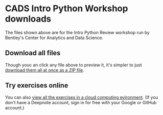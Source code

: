 # CADS Intro Python Workshop downloads

The files shown above are for the Intro Python Review workshop run by Bentley's Center for Analytics and Data Science.

## Download all files

Though youc an click any file above to preview it, it's simpler to just [download them all at once as a ZIP file](https://github.com/bentley-cads/intro-python-workshop/archive/refs/heads/main.zip).

## Try exercises online

You can also [view all the exercises in a cloud computing evironment](https://deepnote.com/workspace/nathan-carter-5a5db1c2-f0f8-4f8c-a426-70cd9d6fae6c/project/CADS-Python-Review-Exercises-1fe19613-082d-46e8-8ca3-3da0445b20b2/%2Fexercises.ipynb).  (If you don't have a Deepnote account, sign in for free with your Google or GitHub account.)
